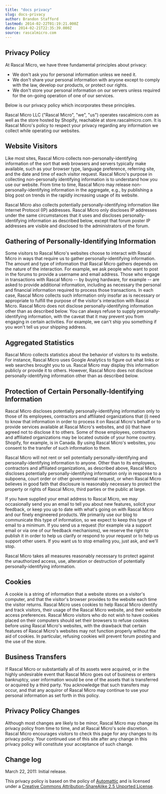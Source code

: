 ```yaml
---
title: "docs privacy"
slug: docs-privacy
author: Brandon Stafford
lastmod: 2014-02-22T01:19:21.000Z
date: 2014-02-21T22:35:39.000Z
source: rascalmicro.com
---
```

## Privacy Policy ##

At Rascal Micro, we have three fundamental principles about privacy:

 * We don't ask you for personal information unless we need it.
 * We don't share your personal information with anyone except to comply with the law, develop our products, or protect our rights.
 * We don't store your personal information on our servers unless required for the on-going operation of one of our services.

Below is our privacy policy which incorporates these principles.

Rascal Micro LLC ("Rascal Micro", "we", "us") operates rascalmicro.com as well as the store hosted by Shopify, reachable at store.rascalmicro.com. It is Rascal Micro's policy to respect your privacy regarding any information we collect while operating our websites.

## Website Visitors ##

Like most sites, Rascal Micro collects non-personally-identifying information of the sort that web browsers and servers typically make available, such as your browser type, language preference, referring site, and the date and time of each visitor request. Rascal Micro's purpose in collecting non-personally identifying information is to understand how you use our website. From time to time, Rascal Micro may release non-personally-identifying information in the aggregate, e.g., by publishing a blog post on trends in the rapidly increasing usage of its website.

Rascal Micro also collects potentially personally-identifying information like Internet Protocol (IP) addresses. Rascal Micro only discloses IP addresses under the same circumstances that it uses and discloses personally-identifying information as described below, except that forum poster IP addresses are visible and disclosed to the administrators of the forum.

## Gathering of Personally-Identifying Information ##

Some visitors to Rascal Micro's websites choose to interact with Rascal Micro in ways that require us to gather personally-identifying information. The amount and type of information that Rascal Micro gathers depends on the nature of the interaction. For example, we ask people who want to post in the forums to provide a username and email address. Those who engage in transactions with Rascal Micro -- by buying hardware, for example -- are asked to provide additional information, including as necessary the personal and financial information required to process those transactions. In each case, Rascal Micro collects such information only insofar as is necessary or appropriate to fulfill the purpose of the visitor's interaction with Rascal Micro. Rascal Micro does not disclose personally-identifying information other than as described below. You can always refuse to supply personally-identifying information, with the caveat that it may prevent you from engaging in certain activities. For example, we can't ship you something if you won't tell us your shipping address.

## Aggregated Statistics ##

Rascal Micro collects statistics about the behavior of visitors to its website. For instance, Rascal Micro uses Google Analytics to figure out what links or web searches brought you to us. Rascal Micro may display this information publicly or provide it to others. However, Rascal Micro does not disclose personally-identifying information other than as described below.

## Protection of Certain Personally-Identifying Information ##

Rascal Micro discloses potentially personally-identifying information only to those of its employees, contractors and affiliated organizations that (i) need to know that information in order to process it on Rascal Micro's behalf or to provide services available at Rascal Micro's websites, and (ii) that have agreed not to disclose it to others. Some of those employees, contractors and affiliated organizations may be located outside of your home country. Shopify, for example, is in Canada. By using Rascal Micro's websites, you consent to the transfer of such information to them.

Rascal Micro will not rent or sell potentially personally-identifying and personally-identifying information to anyone. Other than to its employees, contractors and affiliated organizations, as described above, Rascal Micro discloses potentially personally-identifying information only in response to a subpoena, court order or other governmental request, or when Rascal Micro believes in good faith that disclosure is reasonably necessary to protect the property or rights of Rascal Micro, third parties or the public at large.

If you have supplied your email address to Rascal Micro, we may occasionally send you an email to tell you about new features, solicit your feedback, or keep you up to date with what's going on with Rascal Micro and our finely engineered products. We primarily use our blog to communicate this type of information, so we expect to keep this type of email to a minimum. If you send us a request (for example via a support email or via one of our feedback mechanisms), we reserve the right to publish it in order to help us clarify or respond to your request or to help us support other users. If you want us to stop emailing you, just ask, and we'll stop.

Rascal Micro takes all measures reasonably necessary to protect against the unauthorized access, use, alteration or destruction of potentially personally-identifying information.

## Cookies ##

A cookie is a string of information that a website stores on a visitor's computer, and that the visitor's browser provides to the website each time the visitor returns. Rascal Micro uses cookies to help Rascal Micro identify and track visitors, their usage of the Rascal Micro website, and their website access preferences. Rascal Micro visitors who do not wish to have cookies placed on their computers should set their browsers to refuse cookies before using Rascal Micro's websites, with the drawback that certain features of Rascal Micro's websites may not function properly without the aid of cookies. In particular, refusing cookies will prevent forum posting and the use of the store.

## Business Transfers ##

If Rascal Micro or substantially all of its assets were acquired, or in the highly undesirable event that Rascal Micro goes out of business or enters bankruptcy, user information would be one of the assets that is transferred or acquired by a third party. You acknowledge that such transfers may occur, and that any acquiror of Rascal Micro may continue to use your personal information as set forth in this policy.

## Privacy Policy Changes ##

Although most changes are likely to be minor, Rascal Micro may change its privacy policy from time to time, and at Rascal Micro's sole discretion. Rascal Micro encourages visitors to check this page for any changes to its privacy policy. Your continued use of this site after any change in this privacy policy will constitute your acceptance of such change.

## Change log ##

March 22, 2011: Initial release.

This privacy policy is based on the policy of [Automattic][1] and is licensed under a [Creative Commons Attribution-ShareAlike 2.5 Unported License][2].

[1]: http://automattic.com
[2]: http://creativecommons.org/licenses/by-sa/2.5/